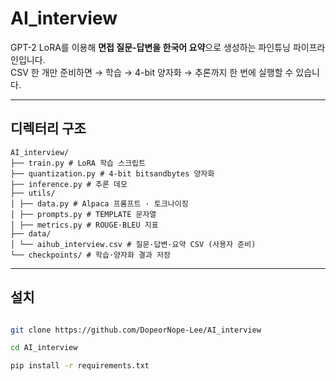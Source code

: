 # AI_interview

GPT-2 LoRA를 이용해 **면접 질문-답변을 한국어 요약**으로 생성하는 파인튜닝 파이프라인입니다.  
CSV 한 개만 준비하면 → 학습 → 4-bit 양자화 → 추론까지 한 번에 실행할 수 있습니다.

---

## 디렉터리 구조

```
AI_interview/
├── train.py # LoRA 학습 스크립트
├── quantization.py # 4-bit bitsandbytes 양자화
├── inference.py # 추론 데모
├── utils/
│ ├── data.py # Alpaca 프롬프트 · 토크나이징
│ ├── prompts.py # TEMPLATE 문자열
│ ├── metrics.py # ROUGE·BLEU 지표
├── data/
│ └── aihub_interview.csv # 질문·답변·요약 CSV (사용자 준비)
└── checkpoints/ # 학습·양자화 결과 저장

```



---

## 설치

```bash

git clone https://github.com/DopeorNope-Lee/AI_interview

cd AI_interview

pip install -r requirements.txt
```


